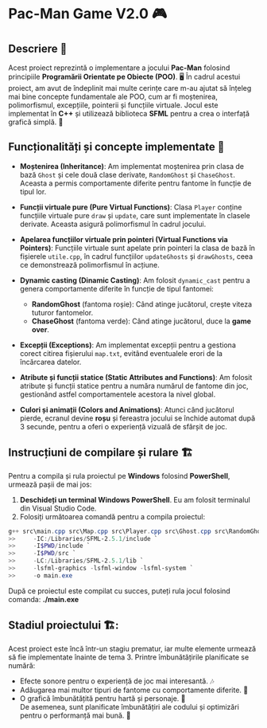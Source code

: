 # Pac-Man Game V2.0 🎮  

## Descriere 📝  

Acest proiect reprezintă o implementare a jocului **Pac-Man** folosind principiile **Programării Orientate pe Obiecte (POO)**. 🖥️ În cadrul acestui proiect, am avut de îndeplinit mai multe cerințe care m-au ajutat să înțeleg mai bine concepte fundamentale ale POO, cum ar fi moștenirea, polimorfismul, excepțiile, pointerii și funcțiile virtuale. Jocul este implementat în **C++** și utilizează biblioteca **SFML** pentru a crea o interfață grafică simplă. 🎨  

## Funcționalități și concepte implementate 🔧  

- **Moștenirea (Inheritance)**: Am implementat moștenirea prin clasa de bază `Ghost` și cele două clase derivate, `RandomGhost` și `ChaseGhost`. Aceasta a permis comportamente diferite pentru fantome în funcție de tipul lor.  
  
- **Funcții virtuale pure (Pure Virtual Functions)**: Clasa `Player` conține funcțiile virtuale pure `draw` și `update`, care sunt implementate în clasele derivate. Aceasta asigură polimorfismul în cadrul jocului.  
  
- **Apelarea funcțiilor virtuale prin pointeri (Virtual Functions via Pointers)**: Funcțiile virtuale sunt apelate prin pointeri la clasa de bază în fișierele `utile.cpp`, în cadrul funcțiilor `updateGhosts` și `drawGhosts`, ceea ce demonstrează polimorfismul în acțiune.  
  
- **Dynamic casting (Dinamic Casting)**: Am folosit `dynamic_cast` pentru a genera comportamente diferite în funcție de tipul fantomei:  
  - **RandomGhost** (fantoma roșie): Când atinge jucătorul, crește viteza tuturor fantomelor.  
  - **ChaseGhost** (fantoma verde): Când atinge jucătorul, duce la **game over**.  
  
- **Excepții (Exceptions)**: Am implementat excepții pentru a gestiona corect citirea fișierului `map.txt`, evitând eventualele erori de la încărcarea datelor.  
  
- **Atribute și funcții statice (Static Attributes and Functions)**: Am folosit atribute și funcții statice pentru a număra numărul de fantome din joc, gestionând astfel comportamentele acestora la nivel global.  

- **Culori și animații (Colors and Animations)**: Atunci când jucătorul pierde, ecranul devine **roșu** și fereastra jocului se închide automat după 3 secunde, pentru a oferi o experiență vizuală de sfârșit de joc.  

## Instrucțiuni de compilare și rulare 🏗️  

Pentru a compila și rula proiectul pe **Windows** folosind **PowerShell**, urmează pașii de mai jos:  

1. **Deschideți un terminal Windows PowerShell**. Eu am folosit terminalul din Visual Studio Code.  
2. Folosiți următoarea comandă pentru a compila proiectul:  

```powershell  
g++ src\main.cpp src\Map.cpp src\Player.cpp src\Ghost.cpp src\RandomGhost.cpp src\ChaseGhost.cpp src\PatrolGhost.cpp src\utile.cpp `
>>     -IC:/Libraries/SFML-2.5.1/include `
>>     -I$PWD/include `
>>     -I$PWD/src `
>>     -LC:/Libraries/SFML-2.5.1/lib `
>>     -lsfml-graphics -lsfml-window -lsfml-system `
>>     -o main.exe
```
După ce proiectul este compilat cu succes, puteți rula jocul folosind comanda: **./main.exe**  

## Stadiul proiectului 🏗️:  
Acest proiect este încă într-un stagiu prematur, iar multe elemente urmează să fie implementate înainte de tema 3. Printre îmbunătățirile planificate se numără:  
- Efecte sonore pentru o experiență de joc mai interesantă. 🎶  
- Adăugarea mai multor tipuri de fantome cu comportamente diferite. 👻  
- O grafică îmbunătățită pentru hartă și personaje. 🎨  
De asemenea, sunt planificate îmbunătățiri ale codului și optimizări pentru o performanță mai bună. 🚀  
